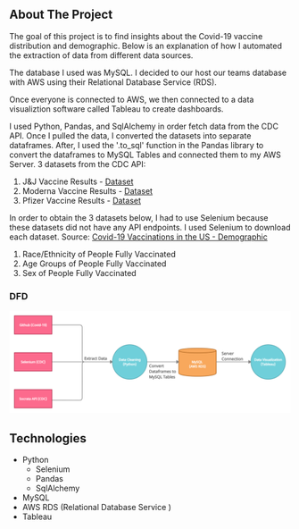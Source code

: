 ## About The Project
The goal of this project is to find insights about the Covid-19 vaccine distribution and demographic. Below is an explanation of how I automated the extraction of data from different data sources.

The database I used was MySQL. I decided to our host our teams database with AWS using their Relational Database Service (RDS).

Once everyone is connected to AWS, we then connected to a data visualiztion software called Tableau to create dashboards. 

I used Python, Pandas, and SqlAlchemy in order fetch data from the CDC API. Once I pulled the data, I converted the datasets into separate dataframes. After, I used the '.to_sql' function in the Pandas library to convert the dataframes to MySQL Tables and connected them to my AWS Server. 
3 datasets from the CDC API: 
1. J&J Vaccine Results - [Dataset](https://data.cdc.gov/Vaccinations/COVID-19-Vaccine-Distribution-Allocations-by-Juris/w9zu-fywh)
2. Moderna Vaccine Results - [Dataset](https://data.cdc.gov/Vaccinations/COVID-19-Vaccine-Distribution-Allocations-by-Juris/saz5-9hgg)
3. Pfizer Vaccine Results -  [Dataset](https://data.cdc.gov/Vaccinations/COVID-19-Vaccine-Distribution-Allocations-by-Juris/b7pe-5nws)

In order to obtain the 3 datasets below, I had to use Selenium because these datasets did not have any API endpoints. I used Selenium to download each dataset. Source: [Covid-19 Vaccinations in the US - Demographic ](https://covid.cdc.gov/covid-data-tracker/#vaccination-demographic)
1. Race/Ethnicity of People Fully Vaccinated
2. Age Groups of People Fully Vaccinated
3. Sex of People Fully Vaccinated

### DFD
![testing](dfd.png)

## Technologies
* Python
  * Selenium
  * Pandas
  * SqlAlchemy 
* MySQL
* AWS RDS (Relational Database Service )
* Tableau 
